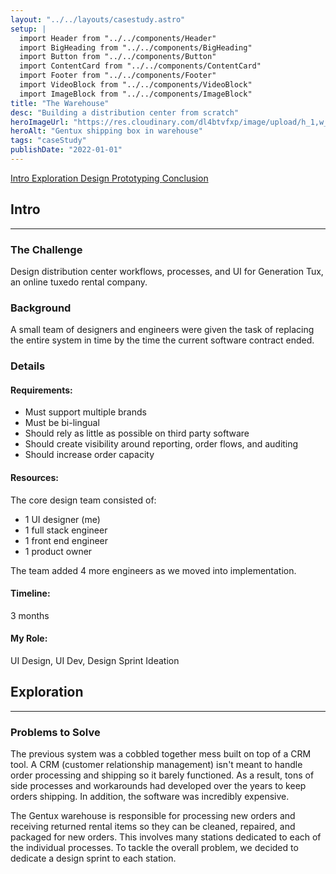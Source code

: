 ```yaml
---
layout: "../../layouts/casestudy.astro"
setup: |
  import Header from "../../components/Header"
  import BigHeading from "../../components/BigHeading"
  import Button from "../../components/Button"
  import ContentCard from "../../components/ContentCard"
  import Footer from "../../components/Footer"
  import VideoBlock from "../../components/VideoBlock"
  import ImageBlock from "../../components/ImageBlock"
title: "The Warehouse"
desc: "Building a distribution center from scratch"
heroImageUrl: "https://res.cloudinary.com/dl4btvfxp/image/upload/h_1,w_0.95,c_crop,g_west/w_0.6,h_0.8,c_crop,g_center/w_620,ar_4:3,c_fill,dpr_2/v1648302304/warehouse/4T9A8728_v3eeut.jpg"
heroAlt: "Gentux shipping box in warehouse"
tags: "caseStudy"
publishDate: "2022-01-01"
---
```


<Fragment slot="nav">
  <a class="inline-block text-gray-500 hover:text-white" href="#intro">
    Intro
  </a>
  <a
    class="inline-block text-gray-500 hover:text-white"
    href="#exploration"
  >
    Exploration
  </a>
  <a
    class="inline-block text-gray-500 hover:text-white"
    href="#process"
  >
    Design
  </a>
  <a
    class="inline-block text-gray-500 hover:text-white"
    href="#prototyping"
  >
    Prototyping
  </a>
  <a
    class="inline-block text-gray-500 hover:text-white"
    href="#conclusion"
  >
    Conclusion
  </a>
</Fragment>

<ContentCard id="intro">
  <h2 class="mt-0">Intro</h2>
  <hr class="border-gray-300" />
  <h3>The Challenge</h3>
  <p>
    Design distribution center workflows, processes, and UI for Generation
    Tux, an online tuxedo rental company.
  </p>
  <h3>Background</h3>
  <p>
    A small team of designers and engineers were given the task of
    replacing the entire system in time by the time the current software
    contract ended.
  </p>
  <h3>Details</h3>
  <div
    class="flex flex-col gap-8 rounded-b-lg bg-gray-100 p-32 sm:grid sm:gap-16 sm:rounded-b-2xl"
    style={{ gridTemplateColumns: "auto auto" }}
  >
    <h4>Requirements:</h4>
    <div class="space-y-8">
      <ul class="!ml-24">
        <li>Must support multiple brands</li>
        <li>Must be bi-lingual</li>
        <li>Should rely as little as possible on third party software</li>
        <li>
          Should create visibility around reporting, order flows, and
          auditing
        </li>
        <li>Should increase order capacity</li>
      </ul>
    </div>
    <h4>Resources:</h4>
    <div class="space-y-8">
      <p>The core design team consisted of:</p>
      <ul class="!ml-24">
        <li>1 UI designer (me)</li>
        <li>1 full stack engineer</li>
        <li>1 front end engineer</li>
        <li>1 product owner</li>
      </ul>
      <p>
        The team added 4 more engineers as we moved into implementation.
      </p>
    </div>
    <h4>Timeline:</h4>
    <p>3 months</p>
    <h4>My Role:</h4>
    <p>UI Design, UI Dev, Design Sprint Ideation</p>
  </div>

</ContentCard>

<div>
  <div class="mx-auto w-full max-w-[1182px]">
    <ImageBlock
      src="https://res.cloudinary.com/dl4btvfxp/image/upload/w_0.8,c_crop,g_east/w_1182,ar_16:9,c_fill,dpr_2/v1648317667/warehouse/4T9A8597_krirpd.jpg"
      alt="gentux warehouse clothing rack"
      className=" aspect-[16/9]"
    />
  </div>
</div>

<ContentCard id="exploration">
  <h2>Exploration</h2>
  <hr class="border-gray-300" />
  <h3>Problems to Solve</h3>
  <p>
    The previous system was a cobbled together mess built on top of a CRM
    tool. A CRM (customer relationship management) isn't meant to handle
    order processing and shipping so it barely functioned. As a result,
    tons of side processes and workarounds had developed over the years to
    keep orders shipping. In addition, the software was incredibly
    expensive.
  </p>

</ContentCard>

<div>
  <div class="case-study-grid-images mx-auto w-full max-w-[1182px]">
    <ImageBlock
      src="https://res.cloudinary.com/dl4btvfxp/image/upload/w_0.5,h_0.85,g_south_east,c_crop/h_0.7,c_crop/w_383,dpr_2/v1648319292/warehouse/_BS27676_oe8mg1.jpg"
      className="row-span-2"
    />
    <ImageBlock
      src="https://res.cloudinary.com/dl4btvfxp/image/upload/v1648319115/warehouse/design-sprint-timelapse_s4xeef.gif"
      alt="design team pinning ideas to board in design sprint"
      className="aspect-[4/3]"
    />
  </div>
</div>

<ContentCard id="exploration">
  <p>
    The Gentux warehouse is responsible for processing new orders and
    receiving returned rental items so they can be cleaned, repaired, and
    packaged for new orders. This involves many stations dedicated to each
    of the individual processes. To tackle the overall problem, we decided
    to dedicate a design sprint to each station.
  </p>
</ContentCard>
